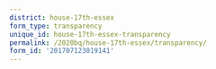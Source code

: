 ```yaml
---
district: house-17th-essex
form_type: transparency
unique_id: house-17th-essex-transparency
permalink: /2020bq/house-17th-essex/transparency/
form_id: '201707123019141'
---
```


